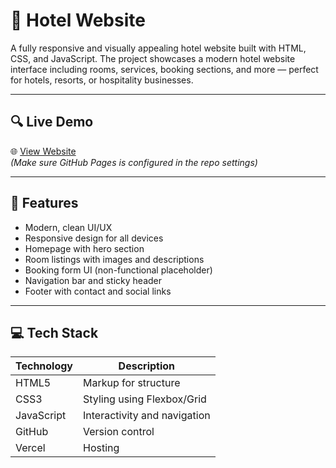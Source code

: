 # 🏨 Hotel Website

A fully responsive and visually appealing hotel website built with HTML, CSS, and JavaScript. The project showcases a modern hotel website interface including rooms, services, booking sections, and more — perfect for hotels, resorts, or hospitality businesses.

---

## 🔍 Live Demo

🌐 [View Website](https://hotel-website-beta-murex.vercel.app/)  
*(Make sure GitHub Pages is configured in the repo settings)*

---

## 📌 Features

- Modern, clean UI/UX
- Responsive design for all devices
- Homepage with hero section
- Room listings with images and descriptions
- Booking form UI (non-functional placeholder)
- Navigation bar and sticky header
- Footer with contact and social links

---

## 💻 Tech Stack

| Technology | Description                  |
|------------|------------------------------|
| HTML5      | Markup for structure         |
| CSS3       | Styling using Flexbox/Grid   |
| JavaScript | Interactivity and navigation |
| GitHub     | Version control              |
| Vercel     | Hosting                      |
